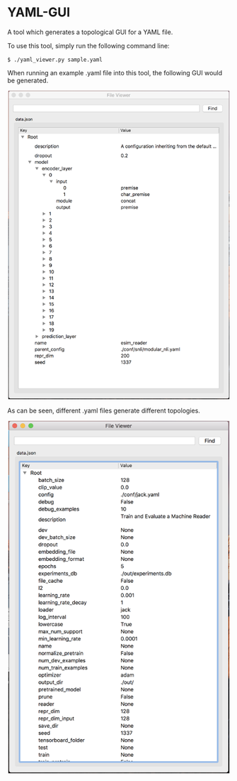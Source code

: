 # YAML-GUI
A tool which generates a topological GUI for a YAML file.

To use this tool, simply run the following command line:

```
$ ./yaml_viewer.py sample.yaml
```

When running an example .yaml file into this tool, the following GUI would be generated.
<center><img src="https://github.com/benedictprintz/YAML-GUI/blob/master/example1.png" width="500"></center>

As can be seen, different .yaml files generate different topologies.
<center><img src="https://github.com/benedictprintz/YAML-GUI/blob/master/example2.png" width="500"></center>
